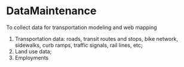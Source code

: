 # DataMaintenance
To collect data for transportation modeling and web mapping

1. Transportation data: roads, transit routes and stops, bike network, sidewalks, curb ramps, traffic signals, rail lines, etc;
2. Land use data;
3. Employments
